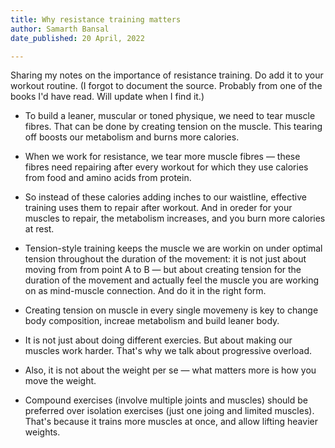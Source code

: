 ```yaml
---
title: Why resistance training matters
author: Samarth Bansal
date_published: 20 April, 2022

---
```


Sharing my notes on the importance of resistance training. Do add it to your workout routine. (I forgot to document the source. Probably from one of the books I'd have read. Will update when I find it.)

- To build a leaner, muscular or toned physique, we need to tear muscle fibres. That can be done by creating tension on the muscle. This tearing off boosts our metabolism and  burns more calories. 

- When we work for resistance, we tear more muscle fibres — these fibres need repairing after every workout for which they use calories from food and amino acids from protein. 

- So instead of these calories adding inches to our waistline, effective training uses them to repair after workout. And in oreder for your muscles to repair, the metabolism increases, and you burn more calories at rest. 

- Tension-style training keeps the muscle we are workin on under optimal tension throughout the duration of the movement: it is not just about moving from from point A to B — but about creating tension for the duration of the movement and actually feel the muscle you are working on as mind-muscle connection. And do it in the right form.
 
- Creating tension on muscle in every single movemeny is key to change body composition, increae metabolism and build leaner body. 

- It is not just about doing different exercies. But about making our muscles work harder. That's why we talk about progressive overload.

- Also, it is not about the weight per se — what matters more is how you move the weight.

- Compound exercises (involve multiple joints and muscles) should be preferred over isolation exercises (just one joing and limited muscles). That's because it trains more muscles at once, and allow lifting heavier weights. 
